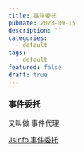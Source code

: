 ```yaml
---
title: 事件委托
pubDate: 2023-09-15
description: ""
categories:
  - default
tags:
  - default
featured: false
draft: true
---
```

### 事件委托

又叫做 事件代理

[JsInfo 事件委托](https://zh.javascript.info/event-delegation)